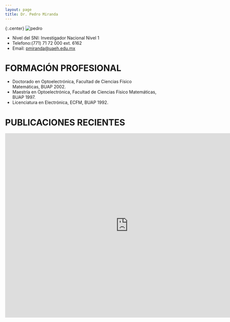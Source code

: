 ```yaml
---
layout: page
title: Dr. Pedro Miranda
---
```


{:.center}
![pedro]({{site.baseurl}}/images/miembros/pedro.jpg)


+ Nivel del SNI: Investigador Nacional Nivel 1 
+ Telefono:(771) 71 72 000 ext. 6162
+ Email: pmiranda@uaeh.edu.mx

# FORMACIÓN PROFESIONAL 
+ Doctorado en Optoelectrónica, Facultad de Ciencias Físico Matemáticas, BUAP 2002.
+ Maestría en Optoelectrónica, Facultad de Ciencias Físico Matemáticas, BUAP 1997.
+ Licenciatura en Electrónica, ECFM, BUAP 1992. 

# PUBLICACIONES RECIENTES


<iframe src="http://inspirehep.net/search?p=exactauthor%3AP.Miranda.Romagnoli.1&sf=earliestdate" height="600" width="800" frameborder="0" webkitallowfullscreen mozallowfullscreen allowfullscreen>&nbsp;</iframe>
